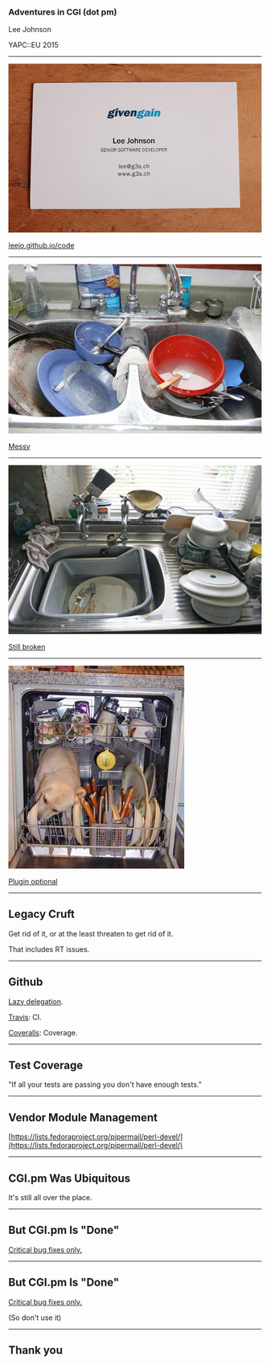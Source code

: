 ### Adventures in CGI (dot pm)

Lee Johnson

YAPC::EU 2015

---
![me](/img/card.jpg)

[leejo.github.io/code](https://leejo.github.io/code)

---
![messy](/img/messy.jpg)

[Messy](https://www.flickr.com/photos/morag_riddell/5544830019/)

---
![still broken](/img/better.jpg)

[Still broken](https://www.flickr.com/photos/alancleaver/3727870484/)

---
![best](/img/dishwasher.jpg)

[Plugin optional](https://www.flickr.com/photos/mrlobo/18172971/)

---
## Legacy Cruft

Get rid of it, or at the least threaten to get rid of it.

That includes RT issues.

---
## Github

[Lazy delegation](https://github.com/leejo/CGI.pm/pulls?q=is%3Apr+is%3Aclosed).

[Travis](https://travis-ci.org): CI.

[Coveralls](https://coveralls.io): Coverage.

---
## Test Coverage

"If all your tests are passing you don't have enough tests."

---
## Vendor Module Management

[https://lists.fedoraproject.org/pipermail/perl-devel/](https://lists.fedoraproject.org/pipermail/perl-devel/)

---
## CGI.pm Was Ubiquitous

It's still all over the place.

---
## But CGI.pm Is "Done"

[Critical bug fixes only.](https://metacpan.org/pod/distribution/CGI/lib/CGI.pod#BUGS)

---
## But CGI.pm Is "Done"

[Critical bug fixes only.](https://metacpan.org/pod/distribution/CGI/lib/CGI.pod#BUGS)

(So don't use it)

---
## Thank you
